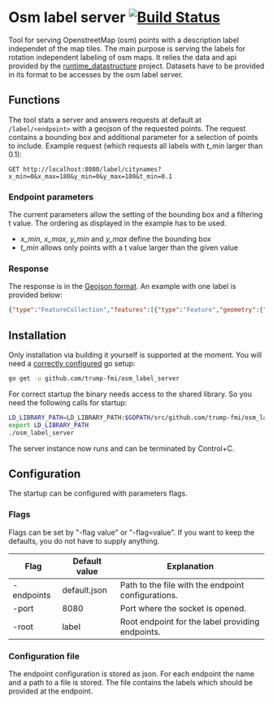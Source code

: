 # Osm label server  [![Build Status](https://travis-ci.org/trump-fmi/osm_label_server.svg?branch=master)](https://travis-ci.org/trump-fmi/osm_label_server)

Tool for serving OpenstreetMap (osm) points with a description label independet of the map tiles. The main purpose is serving the labels for rotation independent labeling of osm maps. It relies the data and api provided by the [runtime_datastructure](https://github.com/trump-fmi/runtime_datastructure) project. Datasets have to be provided in its format to be accesses by the osm label server. 

## Functions
The tool stats a server and answers requests at default at `/label/<endpoint>` with a geojson of the requested points. The request contains a bounding box and additional parameter for a selection of points to include. 
Example request (which requests all labels with *t_min* larger than 0.1): 
```http
GET http://localhost:8080/label/citynames?x_min=0&x_max=180&y_min=0&y_max=180&t_min=0.1
```
### Endpoint parameters 
The current parameters allow the setting of the bounding box and a filtering t value. The ordering as displayed in the example has to be used. 
* *x_min*, *x_max*, *y_min* and *y_max* define the bounding box
* *t_min* allows only points with a t value larger than the given value

### Response
The response is in the [Geojson format](http://geojson.org/). An example with one label is provided below:
``` json
{"type":"FeatureCollection","features":[{"type":"Feature","geometry":{"type":"Point","coordinates":[8.7422973,53.051944500000005]},"properties":{"lbl_fac":26,"name":"Huchting","osm":30349113,"prio":121,"t":0.7067380674933035}}],"crs":{"type":"name","properties":{"name":"urn:ogc:def:crs:OGC:1.3:CRS84"}}}

```

## Installation
Only installation via building it yourself is supported at the moment. You will need a [correctly configured](https://golang.org/doc/install#testing) go setup: 
```sh
go get -u github.com/trump-fmi/osm_label_server
```

For correct startup the binary needs access to the shared library. So you need the following calls for startup: 
```sh
LD_LIBRARY_PATH=LD_LIBRARY_PATH:$GOPATH/src/github.com/trump-fmi/osm_label_server/lib/
export LD_LIBRARY_PATH
./osm_label_server
```

The server instance now runs and can be terminated by Control+C. 

## Configuration 
The startup can be configured with parameters flags. 

### Flags
Flags can be set by "-flag value" or "-flag=value". If you want to keep the defaults, you do not have to supply anything. 

| Flag       | Default value | Explanation                                        |
|------------|---------------|----------------------------------------------------|
| -endpoints | default.json  | Path to the file with the endpoint configurations. |
| -port      | 8080          | Port where the socket is opened.                   |
| -root      | label         | Root endpoint for the label providing endpoints.   |

### Configuration file
The endpoint configuration is stored as json. For each endpoint the name and a path to a file is stored. The file contains the labels which should be provided at the endpoint. 
